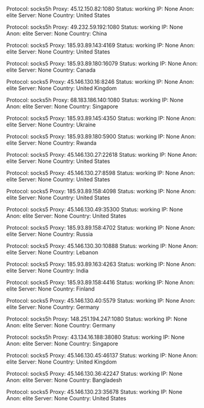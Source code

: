 Protocol: socks5h
Proxy: 45.12.150.82:1080
Status: working
IP: None
Anon: elite
Server: None
Country: United States

Protocol: socks5h
Proxy: 49.232.59.192:1080
Status: working
IP: None
Anon: elite
Server: None
Country: China

Protocol: socks5
Proxy: 185.93.89.143:4169
Status: working
IP: None
Anon: elite
Server: None
Country: United States

Protocol: socks5
Proxy: 185.93.89.180:16079
Status: working
IP: None
Anon: elite
Server: None
Country: Canada

Protocol: socks5
Proxy: 45.146.130.16:8246
Status: working
IP: None
Anon: elite
Server: None
Country: United Kingdom

Protocol: socks5h
Proxy: 68.183.186.140:1080
Status: working
IP: None
Anon: elite
Server: None
Country: Singapore

Protocol: socks5
Proxy: 185.93.89.145:4350
Status: working
IP: None
Anon: elite
Server: None
Country: Ukraine

Protocol: socks5
Proxy: 185.93.89.180:5900
Status: working
IP: None
Anon: elite
Server: None
Country: Rwanda

Protocol: socks5
Proxy: 45.146.130.27:22618
Status: working
IP: None
Anon: elite
Server: None
Country: United States

Protocol: socks5
Proxy: 45.146.130.27:8598
Status: working
IP: None
Anon: elite
Server: None
Country: United States

Protocol: socks5
Proxy: 185.93.89.158:4098
Status: working
IP: None
Anon: elite
Server: None
Country: United States

Protocol: socks5
Proxy: 45.146.130.49:35300
Status: working
IP: None
Anon: elite
Server: None
Country: United States

Protocol: socks5
Proxy: 185.93.89.158:4702
Status: working
IP: None
Anon: elite
Server: None
Country: Russia

Protocol: socks5
Proxy: 45.146.130.30:10888
Status: working
IP: None
Anon: elite
Server: None
Country: Lebanon

Protocol: socks5
Proxy: 185.93.89.163:4263
Status: working
IP: None
Anon: elite
Server: None
Country: India

Protocol: socks5
Proxy: 185.93.89.158:4416
Status: working
IP: None
Anon: elite
Server: None
Country: Finland

Protocol: socks5
Proxy: 45.146.130.40:5579
Status: working
IP: None
Anon: elite
Server: None
Country: Germany

Protocol: socks5h
Proxy: 148.251.194.247:1080
Status: working
IP: None
Anon: elite
Server: None
Country: Germany

Protocol: socks5h
Proxy: 43.134.16.188:38080
Status: working
IP: None
Anon: elite
Server: None
Country: Singapore

Protocol: socks5
Proxy: 45.146.130.45:46137
Status: working
IP: None
Anon: elite
Server: None
Country: United Kingdom

Protocol: socks5
Proxy: 45.146.130.36:42247
Status: working
IP: None
Anon: elite
Server: None
Country: Bangladesh

Protocol: socks5
Proxy: 45.146.130.23:35678
Status: working
IP: None
Anon: elite
Server: None
Country: United States

